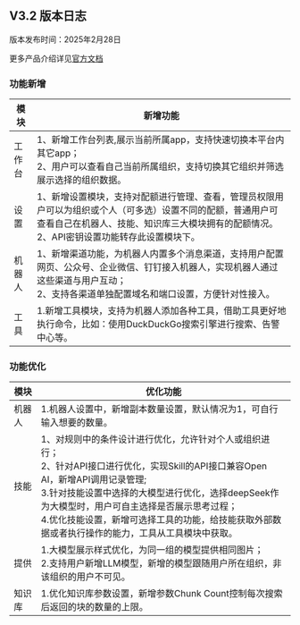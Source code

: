 ## **V3.2 版本日志**

版本发布时间：2025年2月28日

更多产品介绍详见<a href="https://wd.canway.net/?cat=27" target="_blank">官方文档</a>

### **功能新增**

|模块|新增功能|
|--|--|
|工作台|1、新增工作台列表,展示当前所属app，支持快速切换本平台内其它app；<br />2、用户可以查看自己当前所属组织，支持切换其它组织并筛选展示选择的组织数据。|
|设置|1、新增设置模块，支持对配额进行管理、查看，管理员权限用户可以为组织或个人（可多选）设置不同的配额，普通用户可查看自己在机器人、技能、知识库三大模块拥有的配额情况。<br />2、API密钥设置功能转存此设置模块下。|
|机器人|1、新增渠道功能，为机器人内置多个消息渠道，支持用户配置网页、公众号、企业微信、钉钉接入机器人，实现机器人通过这些渠道与用户互动；<br />2、支持各渠道单独配置域名和端口设置，方便针对性接入。|
|工具|1.新增工具模块，支持为机器人添加各种工具，借助工具更好地执行命令，比如：使用DuckDuckGo搜索引擎进行搜索、告警中心等。|

### **功能优化**
|模块|优化功能|
|--|--|
|机器人|1.机器人设置中，新增副本数量设置，默认情况为1，可自行输入想要的数量。|
|技能|1、对规则中的条件设计进行优化，允许针对个人或组织进行；<br />2、针对API接口进行优化，实现Skill的API接口兼容Open AI，新增API调用记录管理;<br />3.针对技能设置中选择的大模型进行优化，选择deepSeek作为大模型时，用户可自主选择是否展示思考过程；<br />4.优化技能设置，新增可选择工具的功能，给技能获取外部数据或者执行操作的能力，工具从工具模块中获取。|
|提供|1.大模型展示样式优化，为同一组的模型提供相同图片；<br />2.支持用户新增LLM模型，新增的模型跟随用户所在组织，非该组织的用户不可见。|
|知识库|1.优化知识库参数设置，新增参数Chunk Count控制每次搜索后返回的块的数量的上限。|